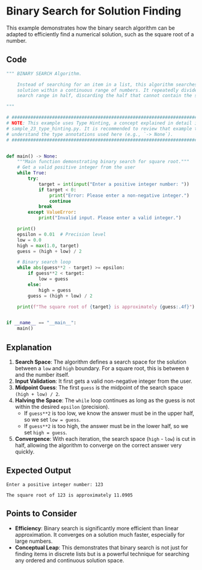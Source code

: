 # Binary Search for Solution Finding

This example demonstrates how the binary search algorithm can be adapted to efficiently find a numerical solution, such as the square root of a number.

## Code

```python
""" BINARY SEARCH Algorithm.

    Instead of searching for an item in a list, this algorithm searches for a
    solution within a continuous range of numbers. It repeatedly divides the
    search range in half, discarding the half that cannot contain the solution.

"""

# ############################################################################ #
# NOTE: This example uses Type Hinting, a concept explained in detail in      #
# sample_23_type_hinting.py. It is recommended to review that example to fully #
# understand the type annotations used here (e.g., `-> None`).                 #
# ############################################################################ #


def main() -> None:
    """Main function demonstrating binary search for square root."""
    # Get a valid positive integer from the user
    while True:
        try:
            target = int(input("Enter a positive integer number: "))
            if target < 0:
                print("Error: Please enter a non-negative integer.")
                continue
            break
        except ValueError:
            print("Invalid input. Please enter a valid integer.")

    print()
    epsilon = 0.01  # Precision level
    low = 0.0
    high = max(1.0, target)
    guess = (high + low) / 2

    # Binary search loop
    while abs(guess**2 - target) >= epsilon:
        if guess**2 < target:
            low = guess
        else:
            high = guess
        guess = (high + low) / 2

    print(f"The square root of {target} is approximately {guess:.4f}")


if __name__ == "__main__":
    main()
```

## Explanation

1.  **Search Space**: The algorithm defines a search space for the solution between a `low` and `high` boundary. For a square root, this is between `0` and the number itself.
2.  **Input Validation**: It first gets a valid non-negative integer from the user.
3.  **Midpoint Guess**: The first `guess` is the midpoint of the search space `(high + low) / 2`.
4.  **Halving the Space**: The `while` loop continues as long as the guess is not within the desired `epsilon` (precision).
    - If `guess**2` is too low, we know the answer must be in the upper half, so we set `low = guess`.
    - If `guess**2` is too high, the answer must be in the lower half, so we set `high = guess`.
5.  **Convergence**: With each iteration, the search space (`high` - `low`) is cut in half, allowing the algorithm to converge on the correct answer very quickly.

## Expected Output

```
Enter a positive integer number: 123

The square root of 123 is approximately 11.0905
```

## Points to Consider

- **Efficiency**: Binary search is significantly more efficient than linear approximation. It converges on a solution much faster, especially for large numbers.
- **Conceptual Leap**: This demonstrates that binary search is not just for finding items in discrete lists but is a powerful technique for searching any ordered and continuous solution space.
